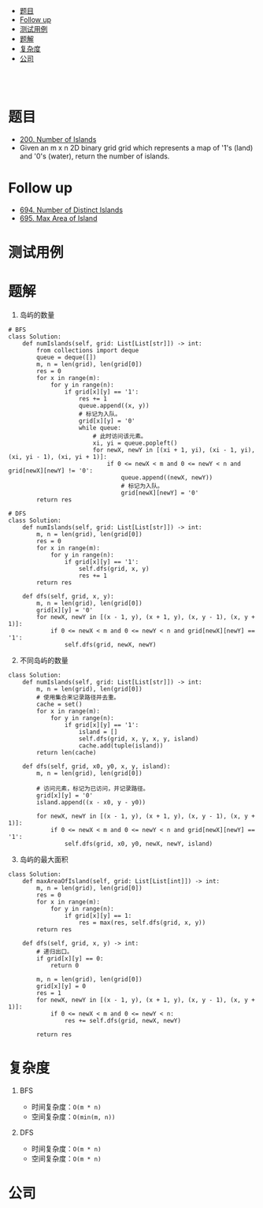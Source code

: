 - [题目](#题目)
- [Follow up](#follow-up)
- [测试用例](#测试用例)
- [题解](#题解)
- [复杂度](#复杂度)
- [公司](#公司)

</br></br>

# 题目
- [200. Number of Islands](https://leetcode.com/problems/number-of-islands/)
- Given an m x n 2D binary grid grid which represents a map of '1's (land) and '0's (water), return the number of islands.

# Follow up
- [694. Number of Distinct Islands](https://michael.blog.csdn.net/article/details/107419494)
- [695. Max Area of Island](https://leetcode.com/problems/max-area-of-island/)

# 测试用例

# 题解
1. 岛屿的数量
```
# BFS
class Solution:
    def numIslands(self, grid: List[List[str]]) -> int:
        from collections import deque
        queue = deque([])
        m, n = len(grid), len(grid[0])
        res = 0
        for x in range(m):
            for y in range(n):
                if grid[x][y] == '1':
                    res += 1
                    queue.append((x, y))
                    # 标记为入队。
                    grid[x][y] = '0'
                    while queue:
                        # 此时访问该元素。
                        xi, yi = queue.popleft()
                        for newX, newY in [(xi + 1, yi), (xi - 1, yi), (xi, yi - 1), (xi, yi + 1)]:
                            if 0 <= newX < m and 0 <= newY < n and grid[newX][newY] != '0':
                                queue.append((newX, newY))
                                # 标记为入队。
                                grid[newX][newY] = '0'
        return res
```

```
# DFS
class Solution:
    def numIslands(self, grid: List[List[str]]) -> int:
        m, n = len(grid), len(grid[0])
        res = 0
        for x in range(m):
            for y in range(n):
                if grid[x][y] == '1':
                    self.dfs(grid, x, y)
                    res += 1
        return res

    def dfs(self, grid, x, y):
        m, n = len(grid), len(grid[0])
        grid[x][y] = '0'
        for newX, newY in [(x - 1, y), (x + 1, y), (x, y - 1), (x, y + 1)]:
            if 0 <= newX < m and 0 <= newY < n and grid[newX][newY] == '1':
                self.dfs(grid, newX, newY)
```

2. 不同岛屿的数量
```
class Solution:
    def numIslands(self, grid: List[List[str]]) -> int:
        m, n = len(grid), len(grid[0])
        # 使用集合来记录路径并去重。
        cache = set()
        for x in range(m):
            for y in range(n):
                if grid[x][y] == '1':
                    island = []
                    self.dfs(grid, x, y, x, y, island)
                    cache.add(tuple(island))
        return len(cache)

    def dfs(self, grid, x0, y0, x, y, island):
        m, n = len(grid), len(grid[0])

        # 访问元素，标记为已访问，并记录路径。
        grid[x][y] = '0'
        island.append((x - x0, y - y0))

        for newX, newY in [(x - 1, y), (x + 1, y), (x, y - 1), (x, y + 1)]:
            if 0 <= newX < m and 0 <= newY < n and grid[newX][newY] == '1':
                self.dfs(grid, x0, y0, newX, newY, island)
```

3. 岛屿的最大面积
```
class Solution:
    def maxAreaOfIsland(self, grid: List[List[int]]) -> int:
        m, n = len(grid), len(grid[0])
        res = 0
        for x in range(m):
            for y in range(n):
                if grid[x][y] == 1:
                    res = max(res, self.dfs(grid, x, y))
        return res
        
    def dfs(self, grid, x, y) -> int:
        # 递归出口。
        if grid[x][y] == 0:
            return 0
        
        m, n = len(grid), len(grid[0])
        grid[x][y] = 0
        res = 1
        for newX, newY in [(x - 1, y), (x + 1, y), (x, y - 1), (x, y + 1)]:
            if 0 <= newX < m and 0 <= newY < n:
                res += self.dfs(grid, newX, newY)
                
        return res
```

# 复杂度
1. BFS
   - 时间复杂度：`O(m * n)`
   - 空间复杂度：`O(min(m, n))`

2. DFS
   - 时间复杂度：`O(m * n)`
   - 空间复杂度：`O(m * n)`


# 公司